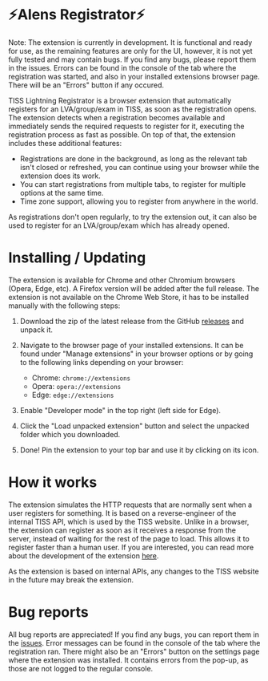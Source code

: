 # ⚡Alens Registrator⚡

Note: The extension is currently in development. It is functional and ready for use, as the remaining features are only for the UI, however, it is not yet fully tested and may contain bugs. If you find any bugs, please report them in the issues. Errors can be found in the console of the tab where the registration was started, and also in your installed extensions browser page. There will be an "Errors" button if any occured.

TISS Lightning Registrator is a browser extension that automatically registers for an LVA/group/exam in TISS, as soon as the registration opens. The extension detects when a registration becomes available and immediately sends the required requests to register for it, executing the registration process as fast as possible. On top of that, the extension includes these additional features:

- Registrations are done in the background, as long as the relevant tab isn't closed or refreshed, you can continue using your browser while the extension does its work.
- You can start registrations from multiple tabs, to register for multiple options at the same time.
- Time zone support, allowing you to register from anywhere in the world.

As registrations don't open regularly, to try the extension out, it can also be used to register for an LVA/group/exam which has already opened.

# Installing / Updating

The extension is available for Chrome and other Chromium browsers (Opera, Edge, etc). A Firefox version will be added after the full release. The extension is not available on the Chrome Web Store, it has to be installed manually with the following steps:

1. Download the zip of the latest release from the GitHub [releases](https://github.com/Junhao597/Alens-Registrator/releases) and unpack it.
2. Navigate to the browser page of your installed extensions. It can be found under "Manage extensions" in your browser options or by going to the following links depending on your browser:

   - Chrome: `chrome://extensions`
   - Opera: `opera://extensions`
   - Edge: `edge://extensions`

3. Enable "Developer mode" in the top right (left side for Edge).
4. Click the "Load unpacked extension" button and select the unpacked folder which you downloaded.
5. Done! Pin the extension to your top bar and use it by clicking on its icon.

# How it works

The extension simulates the HTTP requests that are normally sent when a user registers for something. It is based on a reverse-engineer of the internal TISS API, which is used by the TISS website. Unlike in a browser, the extension can register as soon as it receives a response from the server, instead of waiting for the rest of the page to load. This allows it to register faster than a human user. If you are interested, you can read more about the development of the extension [here](DEVELOPMENT.md).

As the extension is based on internal APIs, any changes to the TISS website in the future may break the extension.

# Bug reports

All bug reports are appreciated! If you find any bugs, you can report them in the [issues](https://github.com/Junhao597/Alens-Registrator/issues). Error messages can be found in the console of the tab where the registration ran. There might also be an "Errors" button on the settings page where the extension was installed. It contains errors from the pop-up, as those are not logged to the regular console.
